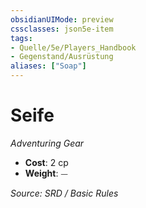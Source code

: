 ```yaml
---
obsidianUIMode: preview
cssclasses: json5e-item
tags:
- Quelle/5e/Players_Handbook
- Gegenstand/Ausrüstung
aliases: ["Soap"]
---
```

# Seife
*Adventuring Gear*  

- **Cost**: 2 cp
- **Weight**: ⏤

*Source: SRD / Basic Rules*